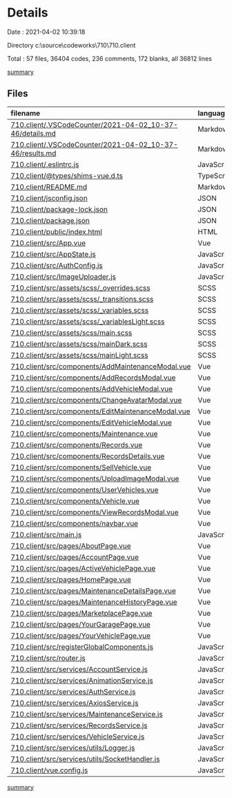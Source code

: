 # Details

Date : 2021-04-02 10:39:18

Directory c:\source\codeworks\710\710.client

Total : 57 files,  36404 codes, 236 comments, 172 blanks, all 36812 lines

[summary](results.md)

## Files
| filename | language | code | comment | blank | total |
| :--- | :--- | ---: | ---: | ---: | ---: |
| [710.client/.VSCodeCounter/2021-04-02_10-37-46/details.md](/710.client/.VSCodeCounter/2021-04-02_10-37-46/details.md) | Markdown | 64 | 0 | 6 | 70 |
| [710.client/.VSCodeCounter/2021-04-02_10-37-46/results.md](/710.client/.VSCodeCounter/2021-04-02_10-37-46/results.md) | Markdown | 29 | 0 | 7 | 36 |
| [710.client/.eslintrc.js](/710.client/.eslintrc.js) | JavaScript | 32 | 0 | 2 | 34 |
| [710.client/@types/shims-vue.d.ts](/710.client/@types/shims-vue.d.ts) | TypeScript | 4 | 0 | 1 | 5 |
| [710.client/README.md](/710.client/README.md) | Markdown | 2 | 0 | 1 | 3 |
| [710.client/jsconfig.json](/710.client/jsconfig.json) | JSON | 5 | 0 | 0 | 5 |
| [710.client/package-lock.json](/710.client/package-lock.json) | JSON | 33,222 | 0 | 1 | 33,223 |
| [710.client/package.json](/710.client/package.json) | JSON | 40 | 0 | 1 | 41 |
| [710.client/public/index.html](/710.client/public/index.html) | HTML | 22 | 1 | 3 | 26 |
| [710.client/src/App.vue](/710.client/src/App.vue) | Vue | 28 | 0 | 2 | 30 |
| [710.client/src/AppState.js](/710.client/src/AppState.js) | JavaScript | 32 | 4 | 5 | 41 |
| [710.client/src/AuthConfig.js](/710.client/src/AuthConfig.js) | JavaScript | 3 | 0 | 1 | 4 |
| [710.client/src/ImageUploader.js](/710.client/src/ImageUploader.js) | JavaScript | 7 | 0 | 2 | 9 |
| [710.client/src/assets/scss/_overrides.scss](/710.client/src/assets/scss/_overrides.scss) | SCSS | 6 | 0 | 1 | 7 |
| [710.client/src/assets/scss/_transitions.scss](/710.client/src/assets/scss/_transitions.scss) | SCSS | 34 | 5 | 3 | 42 |
| [710.client/src/assets/scss/_variables.scss](/710.client/src/assets/scss/_variables.scss) | SCSS | 8 | 0 | 0 | 8 |
| [710.client/src/assets/scss/_variablesLight.scss](/710.client/src/assets/scss/_variablesLight.scss) | SCSS | 9 | 0 | 0 | 9 |
| [710.client/src/assets/scss/main.scss](/710.client/src/assets/scss/main.scss) | SCSS | 27 | 0 | 2 | 29 |
| [710.client/src/assets/scss/mainDark.scss](/710.client/src/assets/scss/mainDark.scss) | SCSS | 27 | 0 | 2 | 29 |
| [710.client/src/assets/scss/mainLight.scss](/710.client/src/assets/scss/mainLight.scss) | SCSS | 27 | 0 | 2 | 29 |
| [710.client/src/components/AddMaintenanceModal.vue](/710.client/src/components/AddMaintenanceModal.vue) | Vue | 108 | 1 | 2 | 111 |
| [710.client/src/components/AddRecordsModal.vue](/710.client/src/components/AddRecordsModal.vue) | Vue | 50 | 60 | 0 | 110 |
| [710.client/src/components/AddVehicleModal.vue](/710.client/src/components/AddVehicleModal.vue) | Vue | 159 | 0 | 4 | 163 |
| [710.client/src/components/ChangeAvatarModal.vue](/710.client/src/components/ChangeAvatarModal.vue) | Vue | 44 | 0 | 2 | 46 |
| [710.client/src/components/EditMaintenanceModal.vue](/710.client/src/components/EditMaintenanceModal.vue) | Vue | 145 | 0 | 4 | 149 |
| [710.client/src/components/EditVehicleModal.vue](/710.client/src/components/EditVehicleModal.vue) | Vue | 121 | 0 | 2 | 123 |
| [710.client/src/components/Maintenance.vue](/710.client/src/components/Maintenance.vue) | Vue | 101 | 10 | 3 | 114 |
| [710.client/src/components/Records.vue](/710.client/src/components/Records.vue) | Vue | 55 | 0 | 3 | 58 |
| [710.client/src/components/RecordsDetails.vue](/710.client/src/components/RecordsDetails.vue) | Vue | 92 | 0 | 3 | 95 |
| [710.client/src/components/SellVehicle.vue](/710.client/src/components/SellVehicle.vue) | Vue | 65 | 0 | 2 | 67 |
| [710.client/src/components/UploadImageModal.vue](/710.client/src/components/UploadImageModal.vue) | Vue | 72 | 61 | 0 | 133 |
| [710.client/src/components/UserVehicles.vue](/710.client/src/components/UserVehicles.vue) | Vue | 15 | 0 | 2 | 17 |
| [710.client/src/components/Vehicle.vue](/710.client/src/components/Vehicle.vue) | Vue | 72 | 0 | 2 | 74 |
| [710.client/src/components/ViewRecordsModal.vue](/710.client/src/components/ViewRecordsModal.vue) | Vue | 88 | 68 | 0 | 156 |
| [710.client/src/components/navbar.vue](/710.client/src/components/navbar.vue) | Vue | 164 | 0 | 4 | 168 |
| [710.client/src/main.js](/710.client/src/main.js) | JavaScript | 23 | 1 | 5 | 29 |
| [710.client/src/pages/AboutPage.vue](/710.client/src/pages/AboutPage.vue) | Vue | 10 | 0 | 2 | 12 |
| [710.client/src/pages/AccountPage.vue](/710.client/src/pages/AccountPage.vue) | Vue | 106 | 0 | 3 | 109 |
| [710.client/src/pages/ActiveVehiclePage.vue](/710.client/src/pages/ActiveVehiclePage.vue) | Vue | 67 | 0 | 4 | 71 |
| [710.client/src/pages/HomePage.vue](/710.client/src/pages/HomePage.vue) | Vue | 191 | 7 | 5 | 203 |
| [710.client/src/pages/MaintenanceDetailsPage.vue](/710.client/src/pages/MaintenanceDetailsPage.vue) | Vue | 80 | 1 | 4 | 85 |
| [710.client/src/pages/MaintenanceHistoryPage.vue](/710.client/src/pages/MaintenanceHistoryPage.vue) | Vue | 105 | 1 | 5 | 111 |
| [710.client/src/pages/MarketplacePage.vue](/710.client/src/pages/MarketplacePage.vue) | Vue | 34 | 0 | 5 | 39 |
| [710.client/src/pages/YourGaragePage.vue](/710.client/src/pages/YourGaragePage.vue) | Vue | 90 | 0 | 4 | 94 |
| [710.client/src/pages/YourVehiclePage.vue](/710.client/src/pages/YourVehiclePage.vue) | Vue | 270 | 4 | 4 | 278 |
| [710.client/src/registerGlobalComponents.js](/710.client/src/registerGlobalComponents.js) | JavaScript | 11 | 4 | 3 | 18 |
| [710.client/src/router.js](/710.client/src/router.js) | JavaScript | 66 | 0 | 5 | 71 |
| [710.client/src/services/AccountService.js](/710.client/src/services/AccountService.js) | JavaScript | 14 | 0 | 3 | 17 |
| [710.client/src/services/AnimationService.js](/710.client/src/services/AnimationService.js) | JavaScript | 59 | 0 | 3 | 62 |
| [710.client/src/services/AuthService.js](/710.client/src/services/AuthService.js) | JavaScript | 23 | 1 | 3 | 27 |
| [710.client/src/services/AxiosService.js](/710.client/src/services/AxiosService.js) | JavaScript | 12 | 0 | 4 | 16 |
| [710.client/src/services/MaintenanceService.js](/710.client/src/services/MaintenanceService.js) | JavaScript | 42 | 0 | 6 | 48 |
| [710.client/src/services/RecordsService.js](/710.client/src/services/RecordsService.js) | JavaScript | 60 | 1 | 8 | 69 |
| [710.client/src/services/VehicleService.js](/710.client/src/services/VehicleService.js) | JavaScript | 94 | 0 | 12 | 106 |
| [710.client/src/services/utils/Logger.js](/710.client/src/services/utils/Logger.js) | JavaScript | 23 | 2 | 2 | 27 |
| [710.client/src/services/utils/SocketHandler.js](/710.client/src/services/utils/SocketHandler.js) | JavaScript | 40 | 3 | 6 | 49 |
| [710.client/vue.config.js](/710.client/vue.config.js) | JavaScript | 5 | 1 | 1 | 7 |

[summary](results.md)